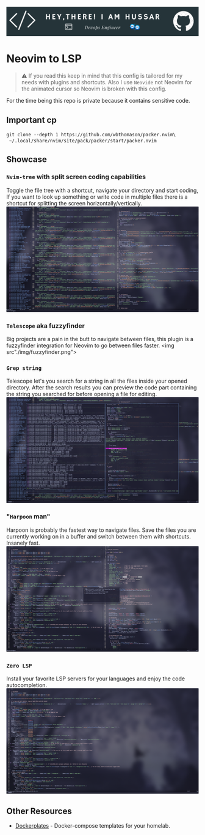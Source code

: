 ![Header](./img/hussar-header-image.png)
# Neovim to LSP

> :warning: If you read this keep in mind that this config is tailored for my needs with plugins and shortcuts. Also I use `Neovide` not Neovim for the animated cursor so Neovim is broken with this config.

For the time being this repo is private because it contains sensitive code.

## Important cp

```
git clone --depth 1 https://github.com/wbthomason/packer.nvim\
 ~/.local/share/nvim/site/pack/packer/start/packer.nvim
```

## Showcase
### `Nvim-tree` with split screen coding capabilities
Toggle the file tree with a shortcut, navigate your directory and start coding, If you want to look up something or write code in multiple files there is a shortcut for splitting the screen horizontally/vertically.
<img src="./img/nvim-tree.png">

### `Telescope` aka fuzzyfinder
Big projects are a pain in the butt to navigate between files, this plugin is a fuzzyfinder integration for Neovim to go between files faster.
<img src"./img/fuzzyfinder.png">

### `Grep string` 
Telescope let's you search for a string in all the files inside your opened directory. After the search results you can preview the code part containing the string you searched for before opening a file for editing.
<img src="./img/grepString.png">

### "`Harpoon` man"
Harpoon is probably the fastest way to navigate files. Save the files you are currently working on in a buffer and switch between them with shortcuts. Insanely fast.
<img src="./img/harpoon.png">

### `Zero LSP`
Install your favorite LSP servers for your languages and enjoy the code autocompletion.
<img src="./img/zero-lsp.png">

## Other Resources

- [Dockerplates](https://github.com/somedayitwillend/prod-dockerplates) - Docker-compose templates for your homelab.
